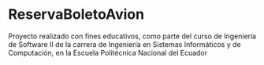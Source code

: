 # ReservaBoletoAvion
Proyecto realizado con fines educativos, como parte del curso de Ingeniería de Software II de la carrera de Ingeniería en Sistemas Informáticos y de Computación, en la Escuela Politécnica Nacional del Ecuador
